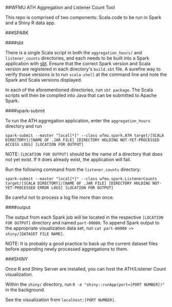 ##WFMU ATH Aggregation and Listener Count Tool

This repo is comprised of two components: Scala code to be run in Spark and a Shiny R data app.

###SPARK

####sbt

There is a single Scala script in both the `aggregation_hours/` and `listener_counts` directories, and each needs to be built into a Spark application with [sbt](http://www.Scala-sbt.org/). Ensure that the correct Spark version and Scala version are registered in each directory's `build.sbt` file. A surefire way to verify those versions is to run `scala-shell` at the command line and note the Spark and Scala versions displayed. 

In each of the aforementioned directories, run `sbt package`. The Scala scripts will then be compiled into Java that can be submitted to Apache Spark.

####spark-submit

To run the ATH aggregation application, enter the `aggregation_hours` directory and run

`spark-submit --master "local[*]" --class wfmu.spark.ATH target/[SCALA DIRECTORY]/[NAME OF .JAR FILE] [DIRECTORY HOLDING NOT-YET-PROCESSED ACCESS LOGS] [LOCATION FOR OUTPUT]`

NOTE: `[LOCATION FOR OUTPUT]` should be the name of a directory that does not yet exist. If it does already exist, the application will fail.

Run the following command from the `listener_counts` directory:

`spark-submit --master "local[*]" --class wfmu.spark.ListenerCounts target/[SCALA DIRECTORY]/[NAME OF .JAR FILE] [DIRECTORY HOLDING NOT-YET-PROCESSED ERROR LOGS] [LOCATION FOR OUTPUT]`

Be careful not to process a log file more than once.

####output

The output from each Spark job will be located in the respective `[LOCATION FOR OUTPUT]` directory and named `part-00000`. To append Spark output to the appropriate visualization data set, run `cat part-00000 >> shiny/[DATASET FILE NAME]`.

NOTE: It is probably a good practice to back up the current dataset files before appending newly processed aggregations to them.

###SHINY

Once R and Shiny Server are installed, you can host the ATH/Listener Count visualization.

Within the `shiny/` directory, run `R -e "shiny::runApp(port=[PORT NUMBER])"` in the background.

See the visualization from `localhost:[PORT NUMBER]`.

